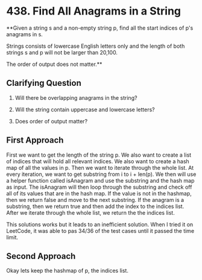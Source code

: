# 438. Find All Anagrams in a String #

**Given a string s and a non-empty string p, find all the start indices of p's anagrams in s.

Strings consists of lowercase English letters only and the length of both strings s and p will not be larger than 20,100.

The order of output does not matter.**

## Clarifying Question ##

1. Will there be overlapping anagrams in the string?

2. Will the string contain uppercase and lowercase letters?

3. Does order of output matter?

## First Approach ##

First we want to get the length of the string p. We also want to create a list of indices that will hold all relevant indices. We also want to create a hash map of all the values in p. Then we want to iterate through the whole list. At every iteration, we want to get substring from i to i + len(p). We then will use a helper function called isAnagram and use the substring and the hash map as input. The isAnagram will then loop through the substring and check off all of its values that are in the hash map. If the value is not in the hashmap, then we return false and move to the next substring. If the anagram is a substring, then we return true and then add the index to the indices list. After we iterate through the whole list, we return the the indices list.

This solutions works but it leads to an inefficient solution. When I tried it on LeetCode, it was able to pas 34/36 of the test cases until it passed the time limit.

## Second Approach ##

Okay lets keep the hashmap of p, the indices list.
